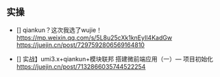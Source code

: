 

##  实操
- [] qiankun？这次我选了wujie！
   https://mp.weixin.qq.com/s/5L8u25cXk1knEyIl4KadGw
   https://juejin.cn/post/7297592806569164810  

- [] 实战】umi3.x+qiankun+模块联邦 搭建微前端应用（一）— 项目初始化
  https://juejin.cn/post/7132866035744522254